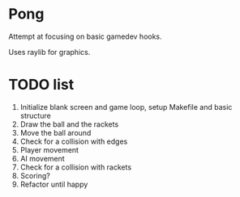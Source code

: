 # Pong
Attempt at focusing on basic gamedev hooks.

Uses raylib for graphics.

# TODO list
1. Initialize blank screen and game loop, setup Makefile and basic structure
2. Draw the ball and the rackets
3. Move the ball around
4. Check for a collision with edges
5. Player movement
6. AI movement
7. Check for a collision with rackets
8. Scoring?
9. Refactor until happy
